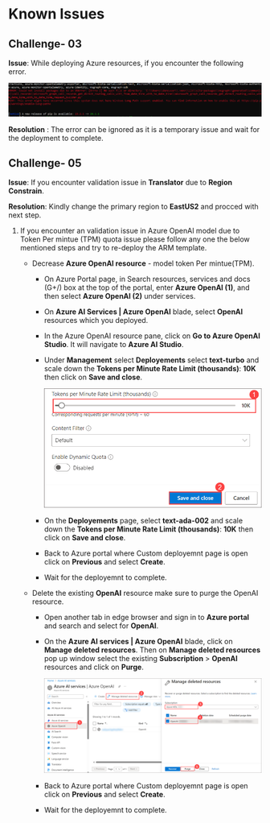 # Known Issues

## Challenge- 03 

 **Issue**:  While deploying Azure resources, if you encounter the following error.

   ![](../media/Active-image120.png)

  **Resolution** : The error can be ignored as it is a temporary issue and wait for the deployment to complete.
   
## Challenge- 05

**Issue**: If you encounter validation issue in **Translator** due to **Region Constrain**.

**Resolution**: Kindly change the primary region to **EastUS2** and procced with next step. 

1. If you encounter an validation issue in Azure OpenAI model due to Token Per mintue (TPM) quota issue please follow any one the below mentioned steps and try to re-deploy the ARM template.


    - Decrease **Azure OpenAI resource** - model token Per mintue(TPM).  

         - On Azure Portal page, in Search resources, services and docs (G+/) box at the top of the portal, enter **Azure OpenAI (1)**, and then select **Azure OpenAI (2)** under services.
      
         - On **Azure AI Services | Azure OpenAI** blade, select **OpenAI** resources which you deployed.
      
         - In the Azure OpenAI resource pane, click on **Go to Azure OpenAI Studio**. It will navigate to **Azure AI Studio**.
      
         - Under **Management** select **Deployements** select **text-turbo** and scale down the **Tokens per Minute Rate Limit (thousands)**: **10K** then click on **Save and close**.

            ![](../media/Active-image254.png)

         - On the **Deployements** page, select  **text-ada-002** and scale down the **Tokens per Minute Rate Limit (thousands)**: **10K** then click on **Save and close**.

         - Back to Azure portal where Custom deployemnt page is open click on **Previous** and select **Create**.
         - Wait for the deployemnt to complete.
  
    - Delete the existing **OpenAI** resource make sure to purge the OpenAI resource.  

        - Open another tab in edge browser and sign in to **Azure portal** and search and select for **OpenAI**.

        - On the **Azure AI services | Azure OpenAI** blade, click on **Manage deleted resources**. Then on **Manage deleted resources** pop up window select the existing **Subscription** > **OpenAI** resources and 
            click on **Purge**.

             ![](../media/Active-image253.png)

        - Back to Azure portal where Custom deployemnt page is open click on **Previous** and select **Create**.
        - Wait for the deployemnt to complete.
